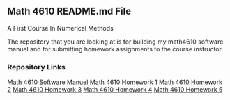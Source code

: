 ## Math 4610 README.md File
A First Course In Numerical Methods

The repository that you are looking at is for building my math4610 software  
manuel and for submitting homework assignments to the course instructor.

### Repository Links

[Math 4610 Software Manuel](https://gbmitchell.github.io/math4610/softwareManuel/main)
[Math 4610 Homework 1](https://gbmitchell.github.io/math4610/HW1/problem)
[Math 4610 Homework 2](https://gbmitchell.github.io/math4610/HW2/problem)
[Math 4610 Homework 3](https://gbmitchell.github.io/math4610/HW3/problem)
[Math 4610 Homework 4](https://gbmitchell.github.io/math4610/HW4/problem)
[Math 4610 Homework 5](https://gbmitchell.github.io/math4610/HW5/problem)
